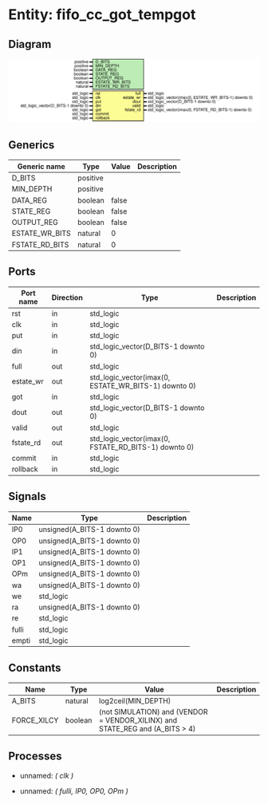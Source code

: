 # Entity: fifo_cc_got_tempgot
## Diagram
![Diagram](fifo_cc_got_tempgot.svg "Diagram")
## Generics
| Generic name   | Type     | Value | Description |
| -------------- | -------- | ----- | ----------- |
| D_BITS         | positive |       |             |
| MIN_DEPTH      | positive |       |             |
| DATA_REG       | boolean  | false |             |
| STATE_REG      | boolean  | false |             |
| OUTPUT_REG     | boolean  | false |             |
| ESTATE_WR_BITS | natural  | 0     |             |
| FSTATE_RD_BITS | natural  | 0     |             |
## Ports
| Port name | Direction | Type                                                 | Description |
| --------- | --------- | ---------------------------------------------------- | ----------- |
| rst       | in        | std_logic                                            |             |
| clk       | in        | std_logic                                            |             |
| put       | in        | std_logic                                            |             |
| din       | in        | std_logic_vector(D_BITS-1 downto 0)                  |             |
| full      | out       | std_logic                                            |             |
| estate_wr | out       | std_logic_vector(imax(0, ESTATE_WR_BITS-1) downto 0) |             |
| got       | in        | std_logic                                            |             |
| dout      | out       | std_logic_vector(D_BITS-1 downto 0)                  |             |
| valid     | out       | std_logic                                            |             |
| fstate_rd | out       | std_logic_vector(imax(0, FSTATE_RD_BITS-1) downto 0) |             |
| commit    | in        | std_logic                                            |             |
| rollback  | in        | std_logic                                            |             |
## Signals
| Name  | Type                        | Description |
| ----- | --------------------------- | ----------- |
| IP0   | unsigned(A_BITS-1 downto 0) |             |
| OP0   | unsigned(A_BITS-1 downto 0) |             |
| IP1   | unsigned(A_BITS-1 downto 0) |             |
| OP1   | unsigned(A_BITS-1 downto 0) |             |
| OPm   | unsigned(A_BITS-1 downto 0) |             |
| wa    | unsigned(A_BITS-1 downto 0) |             |
| we    | std_logic                   |             |
| ra    | unsigned(A_BITS-1 downto 0) |             |
| re    | std_logic                   |             |
| fulli | std_logic                   |             |
| empti | std_logic                   |             |
## Constants
| Name        | Type    | Value                                                                         | Description |
| ----------- | ------- | ----------------------------------------------------------------------------- | ----------- |
| A_BITS      | natural |  log2ceil(MIN_DEPTH)                                                          |             |
| FORCE_XILCY | boolean |  (not SIMULATION) and (VENDOR = VENDOR_XILINX) and STATE_REG and (A_BITS > 4) |             |
## Processes
- unnamed: _( clk )_

- unnamed: _( fulli, IP0, OP0, OPm )_

